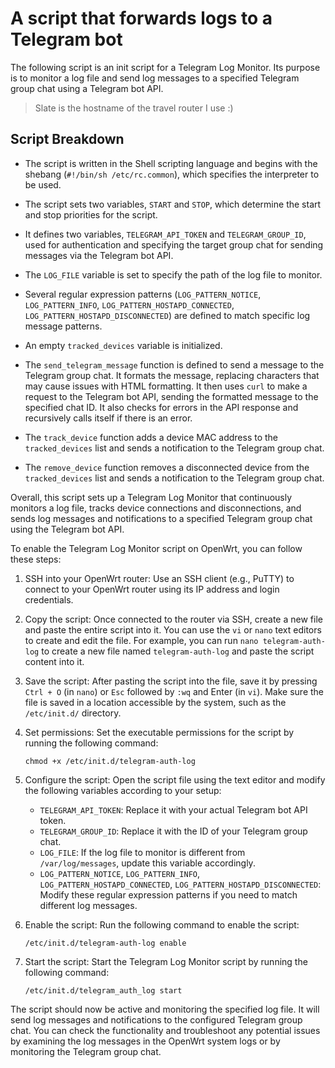 # A script that forwards logs to a Telegram bot

The following script is an init script for a Telegram Log Monitor. Its purpose is to monitor a log file and send log messages to a specified Telegram group chat using a Telegram bot API.

> Slate is the hostname of the travel router I use :)

## Script Breakdown

- The script is written in the Shell scripting language and begins with the shebang (`#!/bin/sh /etc/rc.common`), which specifies the interpreter to be used.

- The script sets two variables, `START` and `STOP`, which determine the start and stop priorities for the script.

- It defines two variables, `TELEGRAM_API_TOKEN` and `TELEGRAM_GROUP_ID`, used for authentication and specifying the target group chat for sending messages via the Telegram bot API.

- The `LOG_FILE` variable is set to specify the path of the log file to monitor.

- Several regular expression patterns (`LOG_PATTERN_NOTICE`, `LOG_PATTERN_INFO`, `LOG_PATTERN_HOSTAPD_CONNECTED`, `LOG_PATTERN_HOSTAPD_DISCONNECTED`) are defined to match specific log message patterns.

- An empty `tracked_devices` variable is initialized.

- The `send_telegram_message` function is defined to send a message to the Telegram group chat. It formats the message, replacing characters that may cause issues with HTML formatting. It then uses `curl` to make a request to the Telegram bot API, sending the formatted message to the specified chat ID. It also checks for errors in the API response and recursively calls itself if there is an error.

- The `track_device` function adds a device MAC address to the `tracked_devices` list and sends a notification to the Telegram group chat.

- The `remove_device` function removes a disconnected device from the `tracked_devices` list and sends a notification to the Telegram group chat.

Overall, this script sets up a Telegram Log Monitor that continuously monitors a log file, tracks device connections and disconnections, and sends log messages and notifications to a specified Telegram group chat using the Telegram bot API.


To enable the Telegram Log Monitor script on OpenWrt, you can follow these steps:

1. SSH into your OpenWrt router: Use an SSH client (e.g., PuTTY) to connect to your OpenWrt router using its IP address and login credentials.

2. Copy the script: Once connected to the router via SSH, create a new file and paste the entire script into it. You can use the `vi` or `nano` text editors to create and edit the file. For example, you can run `nano telegram-auth-log` to create a new file named `telegram-auth-log` and paste the script content into it.

3. Save the script: After pasting the script into the file, save it by pressing `Ctrl + O` (in `nano`) or `Esc` followed by `:wq` and Enter (in `vi`). Make sure the file is saved in a location accessible by the system, such as the `/etc/init.d/` directory.

4. Set permissions: Set the executable permissions for the script by running the following command:
   ```
   chmod +x /etc/init.d/telegram-auth-log
   ```

5. Configure the script: Open the script file using the text editor and modify the following variables according to your setup:
    - `TELEGRAM_API_TOKEN`: Replace it with your actual Telegram bot API token.
    - `TELEGRAM_GROUP_ID`: Replace it with the ID of your Telegram group chat.
    - `LOG_FILE`: If the log file to monitor is different from `/var/log/messages`, update this variable accordingly.
    - `LOG_PATTERN_NOTICE`, `LOG_PATTERN_INFO`, `LOG_PATTERN_HOSTAPD_CONNECTED`, `LOG_PATTERN_HOSTAPD_DISCONNECTED`: Modify these regular expression patterns if you need to match different log messages.

6. Enable the script: Run the following command to enable the script:
   ```
   /etc/init.d/telegram-auth-log enable
   ```

7. Start the script: Start the Telegram Log Monitor script by running the following command:
   ```
   /etc/init.d/telegram_auth_log start
   ```

The script should now be active and monitoring the specified log file. It will send log messages and notifications to the configured Telegram group chat. You can check the functionality and troubleshoot any potential issues by examining the log messages in the OpenWrt system logs or by monitoring the Telegram group chat.
